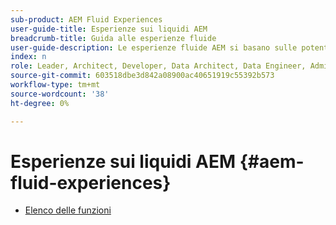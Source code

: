 ```yaml
---
sub-product: AEM Fluid Experiences
user-guide-title: Esperienze sui liquidi AEM
breadcrumb-title: Guida alle esperienze fluide
user-guide-description: Le esperienze fluide AEM si basano sulle potenti serie di funzioni di AEM Sites, AEM Dynamic Media e AEM Assets per fornire una soluzione solida per la distribuzione di contenuti headless.
index: n
role: Leader, Architect, Developer, Data Architect, Data Engineer, Admin, User
source-git-commit: 603518dbe3d842a08900ac40651919c55392b573
workflow-type: tm+mt
source-wordcount: '38'
ht-degree: 0%

---
```



# Esperienze sui liquidi AEM {#aem-fluid-experiences}

+ [Elenco delle funzioni](/help/fluid-experiences/feature-list.md)